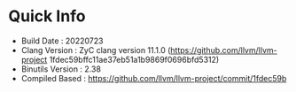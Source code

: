 # Quick Info
* Build Date : 20220723
* Clang Version : ZyC clang version 11.1.0 (https://github.com/llvm/llvm-project 1fdec59bffc11ae37eb51a1b9869f0696bfd5312)
* Binutils Version : 2.38
* Compiled Based : https://github.com/llvm/llvm-project/commit/1fdec59b

